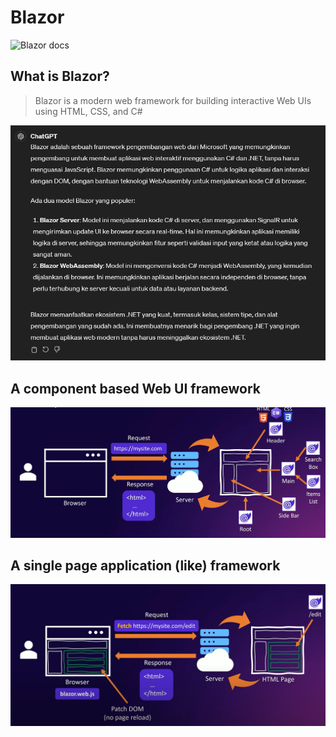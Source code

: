# Blazor
![Blazor docs](https://dotnet.microsoft.com/en-us/apps/aspnet/web-apps/blazor)

## What is Blazor?
> Blazor is a modern web framework for building interactive Web UIs using HTML, CSS, and C#

![Image](./images/04-definition-blazor-gpt.png) 

## A component based Web UI framework
![Image](./images/02-component-based.png)

## A single page application (like) framework
![Image](./images/03-spa.png)